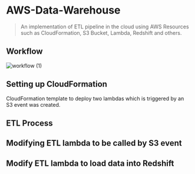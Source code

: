 # AWS-Data-Warehouse
> An implementation of ETL pipeline in the cloud using AWS Resources such as CloudFormation, S3 Bucket, Lambda, Redshift and others.
## Workflow
![workflow (1)](https://user-images.githubusercontent.com/78314396/214148246-37a8fb21-0a89-4f04-b45c-6527739ca9e1.png)
## Setting up CloudFormation
CloudFormation template to deploy two lambdas which is triggered by an S3 event was created. 
## ETL Process


## Modifying ETL lambda to be called by S3 event
## Modify ETL lambda to load data into Redshift

